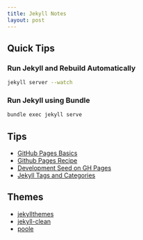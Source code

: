 ```yaml
---
title: Jekyll Notes
layout: post
---
```


## Quick Tips

### Run Jekyll and Rebuild Automatically

```sh
jekyll server --watch
```

### Run Jekyll using Bundle

```sh
bundle exec jekyll serve
```

## Tips

* [GitHub Pages Basics](https://help.github.com/articles/using-jekyll-with-pages/)
* [Github Pages Recipe](http://24ways.org/2013/get-started-with-github-pages/)
* [Development Seed on GH Pages](http://www.developmentseed.org/blog/2011/09/09/jekyll-github-pages/)
* [Jekyll Tags and Categories](http://www.minddust.com/post/tags-and-categories-on-github-pages/)

## Themes

* [jekyllthemes](http://jekyllthemes.org/)
* [jekyll-clean](https://github.com/scotte/jekyll-clean)
* [poole](https://github.com/poole/poole)

